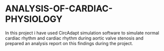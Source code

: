 # ANALYSIS-OF-CARDIAC-PHYSIOLOGY
In this project i have used CircAdapt simulation software to simulate normal cardiac rhythm
and cardiac rhythm during aortic valve stenosis and prepared an analysis report on this findings during the project.
